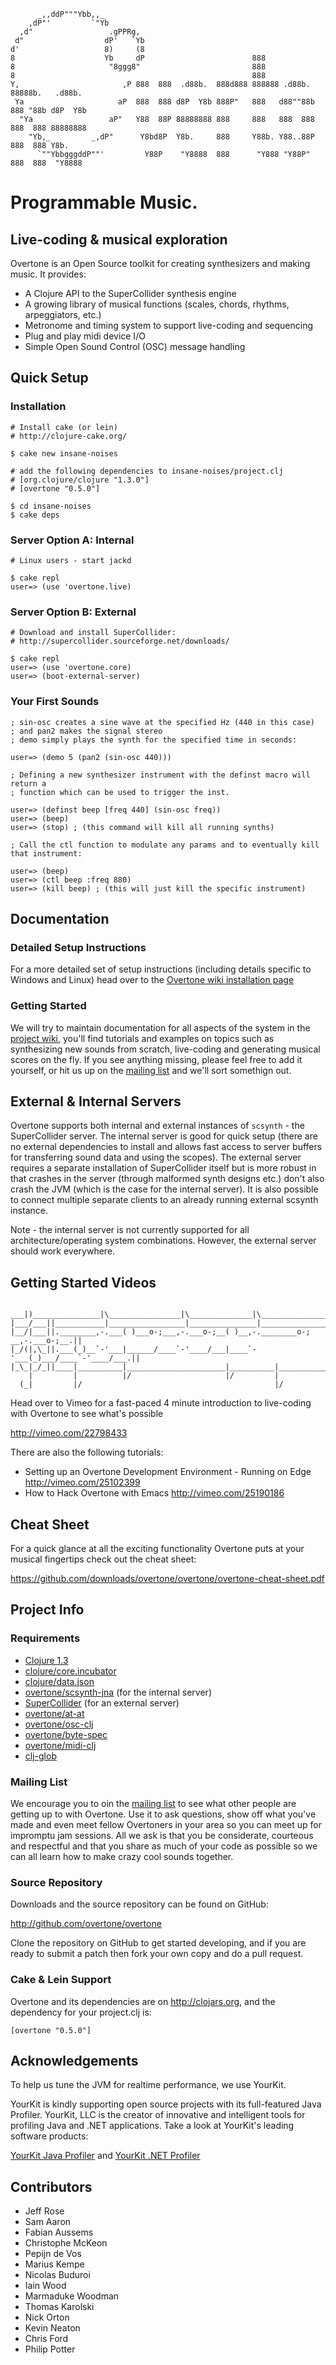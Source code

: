 
          _,,ddP"""Ybb,,_
        ,dP"'         `"Yb
      ,d"                 .gPPRg,
     d"                  dP'   `Yb
    d'                   8)     (8
    8                    Yb     dP                        888
    8                     "8ggg8"                         888
    8                                                     888
    Y,                       ,P 888  888  .d88b.  888d888 888888 .d88b.  88888b.   .d88b.
     Ya                     aP  888  888 d8P  Y8b 888P"   888   d88""88b 888 "88b d8P  Y8b
      "Ya                 aP"   Y88  88P 88888888 888     888   888  888 888  888 88888888
        "Yb,_         _,dP"      Y8bd8P  Y8b.     888     Y88b. Y88..88P 888  888 Y8b.
          `""YbbgggddP""'         Y88P    "Y8888  888      "Y888 "Y88P"  888  888  "Y8888



# Programmable Music.

## Live-coding & musical exploration

Overtone is an Open Source toolkit for creating synthesizers and making music.  It provides:

* A Clojure API to the SuperCollider synthesis engine
* A growing library of musical functions (scales, chords, rhythms, arpeggiators, etc.)
* Metronome and timing system to support live-coding and sequencing
* Plug and play midi device I/O
* Simple Open Sound Control (OSC) message handling

## Quick Setup

### Installation

    # Install cake (or lein)
    # http://clojure-cake.org/

    $ cake new insane-noises

    # add the following dependencies to insane-noises/project.clj
    # [org.clojure/clojure "1.3.0"]
    # [overtone "0.5.0"]

    $ cd insane-noises
    $ cake deps


### Server Option A: Internal
    # Linux users - start jackd

    $ cake repl
    user=> (use 'overtone.live)


### Server Option B: External
    # Download and install SuperCollider:
    # http://supercollider.sourceforge.net/downloads/

    $ cake repl
    user=> (use 'overtone.core)
    user=> (boot-external-server)


### Your First Sounds

    ; sin-osc creates a sine wave at the specified Hz (440 in this case)
    ; and pan2 makes the signal stereo
    ; demo simply plays the synth for the specified time in seconds:

    user=> (demo 5 (pan2 (sin-osc 440)))

    ; Defining a new synthesizer instrument with the definst macro will return a
    ; function which can be used to trigger the inst.

    user=> (definst beep [freq 440] (sin-osc freq))
    user=> (beep)
    user=> (stop) ; (this command will kill all running synths)

    ; Call the ctl function to modulate any params and to eventually kill that instrument:

    user=> (beep)
    user=> (ctl beep :freq 880)
    user=> (kill beep) ; (this will just kill the specific instrument)

## Documentation

### Detailed Setup Instructions

For a more detailed set of setup instructions (including details specific to Windows and Linux) head over to the [Overtone wiki installation page](https://github.com/overtone/overtone/wiki/Installing-Overtone)

### Getting Started

We will try to maintain documentation for all aspects of the system in the [project wiki](https://github.com/overtone/overtone/wiki/Home), you'll find tutorials and examples on topics such as synthesizing new sounds from scratch, live-coding and generating musical scores on the fly. If you see anything missing, please feel free to add it yourself, or hit us up on the [mailing list](http://groups.google.com/group/overtone) and we'll sort somethign out.

## External & Internal Servers

Overtone supports both internal and external instances of `scsynth` - the SuperCollider server. The internal server is good for quick setup (there are no external dependencies to install and allows fast access to server buffers for transferring sound data and using the scopes). The external server requires a separate installation of SuperCollider itself but is more robust in that crashes in the server (through malformed synth designs etc.) don't also crash the JVM (which is the case for the internal server). It is also possible to connect multiple separate clients to an already running external scsynth instance.

Note - the internal server is not currently supported for all architecture/operating system combinations. However, the external server should work everywhere.

## Getting Started Videos

     ___|)_______________|\________________|\______________|\_______________|\________
    |___/___||___________|_________________|_______________|________________|_________||
    |__/|___||.________,-.___( )___o-;___,-.___o-;__( )__,-.________o-; __,-.___o-;__.||
    |_/(|,\_||.___(_)__`-'___|______/____`-'____/___|____`-'___(_)___/____`-'____/___.||
    |_\_|_/_||____|__________|______________________|__________|______________________||
        |         |          |/                     |/         |
      (_|         |/                                           |/

Head over to Vimeo for a fast-paced 4 minute introduction to live-coding with Overtone to see what's possible

  http://vimeo.com/22798433

There are also the following tutorials:

* Setting up an Overtone Development Environment - Running on Edge http://vimeo.com/25102399
* How to Hack Overtone with Emacs http://vimeo.com/25190186

## Cheat Sheet

For a quick glance at all the exciting functionality Overtone puts at your musical fingertips check out the cheat sheet:

  https://github.com/downloads/overtone/overtone/overtone-cheat-sheet.pdf

## Project Info

### Requirements

* [Clojure 1.3](http://clojure.org/)
* [clojure/core.incubator](https://github.com/clojure/core.incubator)
* [clojure/data.json](https://github.com/clojure/data.json)
* [overtone/scsynth-jna](http://clojars.org/overtone/scsynth-jna) (for the internal server)
* [SuperCollider](http://supercollider.sourceforge.net/) (for an external server)
* [overtone/at-at](http://github.com/overtone/at-at/)
* [overtone/osc-clj](http://github.com/overtone/osc-clj)
* [overtone/byte-spec](http://github.com/overtone/byte-spec)
* [overtone/midi-clj](http://github.com/overtone/midi-clj)
* [clj-glob](https://github.com/jkk/clj-glob)

### Mailing List

We encourage you to oin the [mailing list](http://groups.google.com/group/overtone) to see what other people are getting up to with Overtone. Use it to ask questions, show off what you've made and even meet fellow Overtoners in your area so you can meet up for impromptu jam sessions. All we ask is that you be considerate, courteous and respectful and that you share as much of your code as possible so we can all learn how to make crazy cool sounds together.

### Source Repository

Downloads and the source repository can be found on GitHub:

  http://github.com/overtone/overtone

Clone the repository on GitHub to get started developing, and if you are ready
to submit a patch then fork your own copy and do a pull request.

### Cake & Lein Support

Overtone and its dependencies are on http://clojars.org, and the dependency for
your project.clj is:

    [overtone "0.5.0"]

## Acknowledgements

To help us tune the JVM for realtime performance, we use YourKit.

YourKit is kindly supporting open source projects with its full-featured Java Profiler.
YourKit, LLC is the creator of innovative and intelligent tools for profiling
Java and .NET applications. Take a look at YourKit's leading software products:

[YourKit Java Profiler](http://www.yourkit.com/java/profiler/index.jsp) and
[YourKit .NET Profiler](http://www.yourkit.com/.net/profiler/index.jsp)

## Contributors

* Jeff Rose
* Sam Aaron
* Fabian Aussems
* Christophe McKeon
* Pepijn de Vos
* Marius Kempe
* Nicolas Buduroi
* Iain Wood
* Marmaduke Woodman
* Thomas Karolski
* Nick Orton
* Kevin Neaton
* Chris Ford
* Philip Potter
